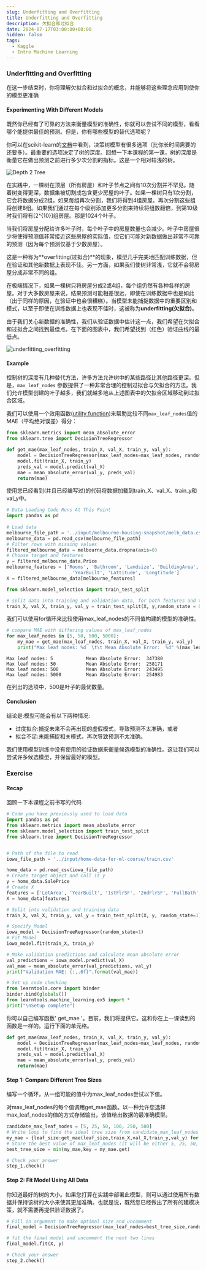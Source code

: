 ```yaml
---
slug: Underfitting and Overfitting
title: Underfitting and Overfitting
description: 欠拟合和过拟合
date: 2024-07-17T03:00:00+08:00
hidden: false 
tags:
  - Kaggle
  - Intro Machine Learning
---
```

### Underfitting and Overfitting

在这一步结束时，你将理解欠拟合和过拟合的概念，并能够将这些理念应用到使你的模型更准确

#### Experimenting With Different Models

既然你已经有了可靠的方法来衡量模型的准确性，你就可以尝试不同的模型，看看哪个能提供最佳的预测。但是，你有哪些模型的替代选项呢？

你可以在scikit-learn的[文档](https://scikit-learn.org/stable/modules/generated/sklearn.tree.DecisionTreeRegressor.html)中看到，决策树模型有很多选项（比你长时间需要的还要多）。最重要的选项决定了树的深度。回想一下本课程的第一课，树的深度是衡量它在做出预测之前进行多少次分割的指标。这是一个相对较浅的树。

![Depth 2 Tree](https://typora-1313126608.cos.ap-chengdu.myqcloud.com/note_pictureR3ywQsR.png)

在实践中，一棵树在顶层（所有房屋）和叶子节点之间有10次分割并不罕见。随着树变得更深，数据集被切割成包含更少房屋的叶子。如果一棵树只有1次分割，它会将数据分成2组。如果每组再次分割，我们将得到4组房屋。再次分割这些组将创建8组。如果我们通过在每个级别添加更多分割来持续将组数翻倍，到第10级时我们将有\[2^{10}\]组房屋。那是1024个叶子。

当我们将房屋分配给许多叶子时，每个叶子中的房屋数量也会减少。叶子中房屋很少将使得预测值非常接近这些房屋的实际值，但它们可能对新数据做出非常不可靠的预测（因为每个预测仅基于少数房屋）。

这是一种称为**overfitting(过拟合)**的现象，模型几乎完美地匹配训练数据，但在验证和其他新数据上表现不佳。另一方面，如果我们使树非常浅，它就不会将房屋分成非常不同的组。

在极端情况下，如果一棵树只将房屋分成2或4组，每个组仍然有各种各样的房屋。对于大多数房屋来说，结果预测可能相差很远，即使在训练数据中也是如此（出于同样的原因，在验证中也会很糟糕）。当模型未能捕捉数据中的重要区别和模式，以至于即使在训练数据上也表现不佳时，这被称为**underfitting(欠拟合)**。

由于我们关心新数据的准确性，我们从验证数据中估计这一点，我们希望在欠拟合和过拟合之间找到最佳点。在下面的图表中，我们希望找到（红色）验证曲线的最低点。

![underfitting_overfitting](https://typora-1313126608.cos.ap-chengdu.myqcloud.com/note_pictureAXSEOfI.png)

#### Example

控制树的深度有几种替代方法，许多方法允许树中的某些路径比其他路径更深。但是，`max_leaf_nodes` 参数提供了一种非常合理的控制过拟合与欠拟合的方法。我们允许模型创建的叶子越多，我们就越多地从上述图表中的欠拟合区域移动到过拟合区域。

我们可以使用一个效用函数([utility function](https://baike.baidu.com/item/%E6%95%88%E7%94%A8%E5%87%BD%E6%95%B0/1118227?fr=ge_ala))来帮助比较不同`max_leaf_nodes`值的MAE（平均绝对误差）得分：

```python
from sklearn.metrics import mean_absolute_error
from sklearn.tree import DecisionTreeRegressor

def get_mae(max_leaf_nodes, train_X, val_X, train_y, val_y):
    model = DecisionTreeRegressor(max_leaf_nodes=max_leaf_nodes, random_state=0)
    model.fit(train_X, train_y)
    preds_val = model.predict(val_X)
    mae = mean_absolute_error(val_y, preds_val)
    return(mae)
```

使用您已经看到(并且已经编写过)的代码将数据加载到train_X、val_X、train_y和val_y中。

```python
# Data Loading Code Runs At This Point
import pandas as pd
    
# Load data
melbourne_file_path = '../input/melbourne-housing-snapshot/melb_data.csv'
melbourne_data = pd.read_csv(melbourne_file_path) 
# Filter rows with missing values
filtered_melbourne_data = melbourne_data.dropna(axis=0)
# Choose target and features
y = filtered_melbourne_data.Price
melbourne_features = ['Rooms', 'Bathroom', 'Landsize', 'BuildingArea', 
                        'YearBuilt', 'Lattitude', 'Longtitude']
X = filtered_melbourne_data[melbourne_features]

from sklearn.model_selection import train_test_split

# split data into training and validation data, for both features and target
train_X, val_X, train_y, val_y = train_test_split(X, y,random_state = 0)
```

我们可以使用for循环来比较使用max_leaf_nodes的不同值构建的模型的准确性。

```python
# compare MAE with differing values of max_leaf_nodes
for max_leaf_nodes in [5, 50, 500, 5000]:
    my_mae = get_mae(max_leaf_nodes, train_X, val_X, train_y, val_y)
    print("Max leaf nodes: %d  \t\t Mean Absolute Error:  %d" %(max_leaf_nodes, my_mae))
```

```
Max leaf nodes: 5  		     Mean Absolute Error:  347380
Max leaf nodes: 50  		 Mean Absolute Error:  258171
Max leaf nodes: 500  		 Mean Absolute Error:  243495
Max leaf nodes: 5000  		 Mean Absolute Error:  254983
```

在列出的选项中，500是叶子的最优数量。

#### Conclusion

结论是:模型可能会有以下两种情况:

- 过度拟合:捕捉未来不会再出现的虚假模式，导致预测不太准确，或者
- 拟合不足:未能捕捉相关模式，再次导致预测不太准确。

我们使用模型训练中没有使用的验证数据来衡量候选模型的准确性。这让我们可以尝试许多候选模型，并保留最好的模型。

### Exercise

#### Recap

回顾一下本课程之前书写的代码

```python
# Code you have previously used to load data
import pandas as pd
from sklearn.metrics import mean_absolute_error
from sklearn.model_selection import train_test_split
from sklearn.tree import DecisionTreeRegressor


# Path of the file to read
iowa_file_path = '../input/home-data-for-ml-course/train.csv'

home_data = pd.read_csv(iowa_file_path)
# Create target object and call it y
y = home_data.SalePrice
# Create X
features = ['LotArea', 'YearBuilt', '1stFlrSF', '2ndFlrSF', 'FullBath', 'BedroomAbvGr', 'TotRmsAbvGrd']
X = home_data[features]

# Split into validation and training data
train_X, val_X, train_y, val_y = train_test_split(X, y, random_state=1)

# Specify Model
iowa_model = DecisionTreeRegressor(random_state=1)
# Fit Model
iowa_model.fit(train_X, train_y)

# Make validation predictions and calculate mean absolute error
val_predictions = iowa_model.predict(val_X)
val_mae = mean_absolute_error(val_predictions, val_y)
print("Validation MAE: {:,.0f}".format(val_mae))

# Set up code checking
from learntools.core import binder
binder.bind(globals())
from learntools.machine_learning.ex5 import *
print("\nSetup complete")
```

你可以自己编写函数' get_mae '。目前，我们将提供它。这和你在上一课读到的函数是一样的。运行下面的单元格。

```python
def get_mae(max_leaf_nodes, train_X, val_X, train_y, val_y):
    model = DecisionTreeRegressor(max_leaf_nodes=max_leaf_nodes, random_state=0)
    model.fit(train_X, train_y)
    preds_val = model.predict(val_X)
    mae = mean_absolute_error(val_y, preds_val)
    return(mae)
```

#### Step 1: Compare Different Tree Sizes

编写一个循环，从一组可能的值中为max_leaf_nodes尝试以下值。

对max_leaf_nodes的每个值调用get_mae函数。以一种允许您选择max_leaf_nodes的值的方式存储输出，该值给出数据的最准确模型。

```python
candidate_max_leaf_nodes = [5, 25, 50, 100, 250, 500]
# Write loop to find the ideal tree size from candidate_max_leaf_nodes
my_mae = {leaf_size:get_mae(leaf_size,train_X,val_X,train_y,val_y) for leaf_size in candidate_max_leaf_nodes}
# Store the best value of max_leaf_nodes (it will be either 5, 25, 50, 100, 250 or 500)
best_tree_size = min(my_mae,key = my_mae.get)

# Check your answer
step_1.check()
```

#### Step 2: Fit Model Using All Data

你知道最好的树的大小。如果您打算在实践中部署此模型，则可以通过使用所有数据并保持该树的大小来使其更加准确。也就是说，既然您已经做出了所有的建模决策，就不需要再提供验证数据了。

```python
# Fill in argument to make optimal size and uncomment
final_model = DecisionTreeRegressor(max_leaf_nodes=best_tree_size,random_state=1)

# fit the final model and uncomment the next two lines
final_model.fit(X, y)

# Check your answer
step_2.check()
```

